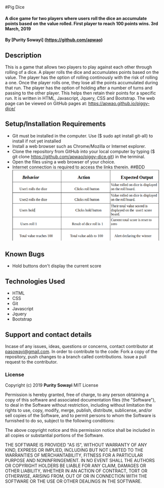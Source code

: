 #Pig Dice
#### A dice game for two players where users roll the dice an accumulate points based on the value rolled. First player to reach 100 points wins. 3rd March, 2019
#### By **[Purity Sowayi]** (https://github.com/apwao)
## Description
This is a game that allows two players to play against each other through rolling of a dice. A player rolls the dice and  accumulates points based on the value. The player has the option of rolling continously with the risk of rolling a one. Once the player rolls one, they lose all the points accumulated during that run. The player has the option of holding after a number of turns and passing to the other player. This helps then retain their points for a specific run. It is written in HTML, Javascript, Jquery, CSS and Bootstrap.
The web page can be viewed on GitHub pages at: https://apwao.github.io/piggy-dice/
## Setup/Installation Requirements
* Git must be installed in the computer. Use ($ sudo apt install git-all) to install if not yet installed
* Install a web browser such as Chrome/Mozilla or Internet explorer.
* Clone the repository from GitHub into your local computer by typing ($ git clone https://github.com/apwao/piggy-dice.git) in the terminal.
* Open the files using a web browser of your choice.
* Internet connection is required to access the links therein.
##BDD
![](images/BDD.png)
## Known Bugs
* Hold buttons don't display the current score
## Technologies Used
* HTML
* CSS
* Git
* Javascript
* Jquery
* Bootstrap
## Support and contact details
Incase of any issues, ideas, questions or concerns, contact contributor at pasowayi@gmail.com.
In order to contribute to the code: Fork a copy of the repository, push changes to a branch called contributions. Issue a pull request to the contributor.
### License
Copyright (c) 2019 **Purity Sowayi**
MIT License

Permission is hereby granted, free of charge, to any person obtaining a copy
of this software and associated documentation files (the "Software"), to deal
in the Software without restriction, including without limitation the rights
to use, copy, modify, merge, publish, distribute, sublicense, and/or sell
copies of the Software, and to permit persons to whom the Software is
furnished to do so, subject to the following conditions:

The above copyright notice and this permission notice shall be included in all
copies or substantial portions of the Software.

THE SOFTWARE IS PROVIDED "AS IS", WITHOUT WARRANTY OF ANY KIND, EXPRESS OR
IMPLIED, INCLUDING BUT NOT LIMITED TO THE WARRANTIES OF MERCHANTABILITY,
FITNESS FOR A PARTICULAR PURPOSE AND NONINFRINGEMENT. IN NO EVENT SHALL THE
AUTHORS OR COPYRIGHT HOLDERS BE LIABLE FOR ANY CLAIM, DAMAGES OR OTHER
LIABILITY, WHETHER IN AN ACTION OF CONTRACT, TORT OR OTHERWISE, ARISING FROM,
OUT OF OR IN CONNECTION WITH THE SOFTWARE OR THE USE OR OTHER DEALINGS IN THE
SOFTWARE.
